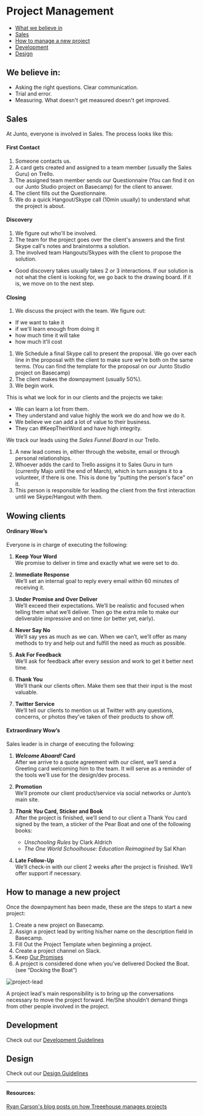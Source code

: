 # Project Management

- [What we believe in](#we-believe-in)
- [Sales](#sales)
- [How to manage a new project](#how-to-manage-a-new-project)
- [Development](#development)
- [Design](#design)

## We believe in:

- Asking the right questions. Clear communication.
- Trial and error.
- Measuring. What doesn't get measured doesn't get improved.

## Sales
At Junto, everyone is involved in Sales. The process looks like this:

#### First Contact
1. Someone contacts us.
1. A card gets created and assigned to a team member (usually the Sales Guru)
on Trello.
1. The assigned team member sends our Questionnaire (You can find it on our
  Junto Studio project on Basecamp) for the client to answer.
1. The client fills out the Questionnaire.
1. We do a quick Hangout/Skype call (10min usually) to understand what the
project is about.

#### Discovery
1. We figure out who'll be involved.
1. The team for the project goes over the client's answers and the first Skype
call's notes and brainstorms a solution.
1. The involved team Hangouts/Skypes with the client to propose the solution.
  + Good discovery takes usually takes 2 or 3 interactions. If our solution is
  not what the client is looking for, we go back to the drawing board. If it is,
  we move on to the	next step.

#### Closing
1. We discuss the project with the team. We figure out:
  + If we want to take it
  + if we'll learn enough from doing it
  + how much time it will take
  + how much it'll cost
1. We Schedule a final Skype call to present the proposal. We go over each line
in the proposal with the client to make sure we're both on the same terms.
(You can find the template for the proposal on our Junto Studio project on Basecamp)
1. The client makes the downpayment (usually 50%).
1. We begin work.

This is what we look for in our clients and the projects we take:
- We can learn a lot from them.
- They understand and value highly the work we do and how we do it.
- We believe we can add a lot of value to their business.
- They can #KeepTheirWord and have high integrity.

We track our leads using the *Sales Funnel Board* in our Trello.

1. A new lead comes in, either through the website, email or through personal relationships.
1. Whoever adds the card to Trello assigns it to Sales Guru in turn (currently Majo until the end of March), which in turn assigns it to a volunteer, if there is one. This is done by "putting the person's face" on it.
1. This person is responsible for leading the client from the first interaction until we Skype/Hangout with them.

## Wowing clients

#### Ordinary Wow’s

Everyone is in charge of executing the following:

1. **Keep Your Word**    
   We promise to deliver in time and exactly what we were set to do.

1. **Immediate Response**    
   We’ll set an internal goal to reply every email within 60 minutes of receiving it. 

1. **Under Promise and Over Deliver**    
   We’ll exceed their expectations. We’ll be realistic and focused when telling them what we’ll deliver. Then go the extra mile to make our deliverable impressive and on time (or better yet, early). 

1. **Never Say No**    
   We’ll say yes as much as we can. When we can’t, we’ll offer as many methods to try and help out and fulfill the need as much as possible.

1. **Ask For Feedback**   
   We’ll ask for feedback after every session and work to get it better next time.

1. **Thank You**    
   We’ll thank our clients often. Make them see that their input is the most valuable. 

1. **Twitter Service**    
   We’ll tell our clients to mention us at Twitter with any questions, concerns, or photos they’ve taken of their products to show off. 


#### Extraordinary Wow’s

Sales leader is in charge of executing the following:

1. ***Welcome Aboard!* Card**    
   After we arrive to a quote agreement with our client, we’ll send a Greeting card welcoming him to the team. It will serve as a reminder of the tools we’ll use for the design/dev process. 

1. **Promotion**    
   We’ll promote our client product/service via social networks or Junto’s main site. 

1. ***Thank You* Card, Sticker and Book**    
   After the project is finished, we’ll send to our client a Thank You card signed by the team, a sticker of the Pear Boat and one of the following books:
    - *Unschooling Rules* by Clark Aldrich
    - *The One World Schoolhouse: Education Reimagined* by Sal Khan 

1. **Late Follow-Up**    
   We’ll check-in with our client 2 weeks after the project is finished. We’ll offer support if necessary.


## How to manage a new project

Once the downpayment has been made, these are the steps to start a new project:

1. Create a new project on Basecamp.
1. Assign a project lead by writing his/her name on the description field in Basecamp.
1. Fill Out the Project Template when beginning a project.
1. Create a project channel on Slack.
1. Keep [Our Promises]()
1. A project is considered done when you’ve delivered Docked the Boat. (see “Docking the Boat”)

![project-lead](/images/project-lead.png)

A project lead's main responsibility is to bring up the conversations necessary to move the project forward. He/She shouldn't demand things from other people involved in the project.

## Development

Check out our [Development Guidelines](https://github.com/thejunto/guides)

## Design

Check out our [Design Guidelines](https://github.com/thejunto/design)

---

#### Resources:
[Ryan Carson's blog posts on how Treeehouse manages projects](http://ryancarson.com/post/61606695537/how-to-set-priorities-create-budgets-and-do)
